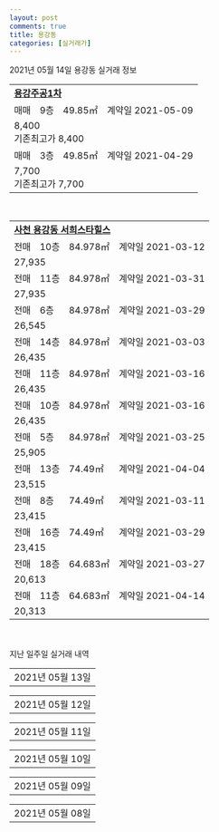 ```yaml
---
layout: post
comments: true
title: 용강동
categories: [실거래가]
---
```


2021년 05월 14일 용강동 실거래 정보

<table>
  <tr>
    <td colspan="4" style="font-weight: bold;"><a href="https://search.naver.com/search.naver?query=용강주공1차">용강주공1차</a></td>
  </tr>
    
  <tr>
    <td>매매</td>
    <td>9층</td>
    <td>49.85㎡</td>
    <td>계약일 2021-05-09</td>
  </tr>
  <tr>
    <td colspan="4">8,400<br>기존최고가 8,400</td>
  </tr>
    
  <tr>
    <td>매매</td>
    <td>3층</td>
    <td>49.85㎡</td>
    <td>계약일 2021-04-29</td>
  </tr>
  <tr>
    <td colspan="4">7,700<br>기존최고가 7,700</td>
  </tr>
    
</table>
<br>
<table>
  <tr>
    <td colspan="4" style="font-weight: bold;"><a href="https://search.naver.com/search.naver?query=사천 용강동 서희스타힐스">사천 용강동 서희스타힐스</a></td>
  </tr>
    
  <tr>
    <td>전매</td>
    <td>10층</td>
    <td>84.978㎡</td>
    <td>계약일 2021-03-12</td>
  </tr>
  <tr>
    <td colspan="4">27,935</td>
  </tr>
    
  <tr>
    <td>전매</td>
    <td>11층</td>
    <td>84.978㎡</td>
    <td>계약일 2021-03-31</td>
  </tr>
  <tr>
    <td colspan="4">27,935</td>
  </tr>
    
  <tr>
    <td>전매</td>
    <td>6층</td>
    <td>84.978㎡</td>
    <td>계약일 2021-03-29</td>
  </tr>
  <tr>
    <td colspan="4">26,545</td>
  </tr>
    
  <tr>
    <td>전매</td>
    <td>14층</td>
    <td>84.978㎡</td>
    <td>계약일 2021-03-03</td>
  </tr>
  <tr>
    <td colspan="4">26,435</td>
  </tr>
    
  <tr>
    <td>전매</td>
    <td>11층</td>
    <td>84.978㎡</td>
    <td>계약일 2021-03-16</td>
  </tr>
  <tr>
    <td colspan="4">26,435</td>
  </tr>
    
  <tr>
    <td>전매</td>
    <td>10층</td>
    <td>84.978㎡</td>
    <td>계약일 2021-03-16</td>
  </tr>
  <tr>
    <td colspan="4">26,435</td>
  </tr>
    
  <tr>
    <td>전매</td>
    <td>5층</td>
    <td>84.978㎡</td>
    <td>계약일 2021-03-25</td>
  </tr>
  <tr>
    <td colspan="4">25,905</td>
  </tr>
    
  <tr>
    <td>전매</td>
    <td>13층</td>
    <td>74.49㎡</td>
    <td>계약일 2021-04-04</td>
  </tr>
  <tr>
    <td colspan="4">23,515</td>
  </tr>
    
  <tr>
    <td>전매</td>
    <td>8층</td>
    <td>74.49㎡</td>
    <td>계약일 2021-03-11</td>
  </tr>
  <tr>
    <td colspan="4">23,415</td>
  </tr>
    
  <tr>
    <td>전매</td>
    <td>16층</td>
    <td>74.49㎡</td>
    <td>계약일 2021-03-29</td>
  </tr>
  <tr>
    <td colspan="4">23,415</td>
  </tr>
    
  <tr>
    <td>전매</td>
    <td>18층</td>
    <td>64.683㎡</td>
    <td>계약일 2021-03-27</td>
  </tr>
  <tr>
    <td colspan="4">20,613</td>
  </tr>
    
  <tr>
    <td>전매</td>
    <td>11층</td>
    <td>64.683㎡</td>
    <td>계약일 2021-04-14</td>
  </tr>
  <tr>
    <td colspan="4">20,313</td>
  </tr>
    
</table>
    
<div style="margin-top: 50px; margin-bottom: 13px">지난 일주일 실거래 내역</div>

  <table style="width: 100%; margin-bottom: 1px">
      <tr class="header">
        <td>2021년 05월 13일</td>
      </tr>
      <tr class="child" style="display: none">
        <td>
            
        <table>
          <tr>
            <td colspan="4" style="font-weight: bold;"><a href="https://search.naver.com/search.naver?query=사천 용강동 서희스타힐스">사천 용강동 서희스타힐스</a></td>
          </tr>

          <tr>
            <td>전매</td>
            <td>9층</td>
            <td>74.784㎡</td>
            <td>계약일 2021-04-01</td>
          </tr>
          <tr>
            <td colspan="4">23,377</td>
          </tr>
    
        </table>
    
        </td>
      </tr>
  </table>
    
  <table style="width: 100%; margin-bottom: 1px">
      <tr class="header">
        <td>2021년 05월 12일</td>
      </tr>
      <tr class="child" style="display: none">
        <td>
            
        <table>
          <tr>
            <td colspan="4" style="font-weight: bold;"><a href="https://search.naver.com/search.naver?query=실거래정보없음">실거래정보없음</a></td>
          </tr>

        </table>
    
        </td>
      </tr>
  </table>
    
  <table style="width: 100%; margin-bottom: 1px">
      <tr class="header">
        <td>2021년 05월 11일</td>
      </tr>
      <tr class="child" style="display: none">
        <td>
            
        <table>
          <tr>
            <td colspan="4" style="font-weight: bold;"><a href="https://search.naver.com/search.naver?query=용강주공1차">용강주공1차</a></td>
          </tr>

          <tr>
            <td>매매</td>
            <td>2층</td>
            <td>49.85㎡</td>
            <td>계약일 2021-05-09</td>
          </tr>
          <tr>
            <td colspan="4">7,100<br>기존최고가 7,100</td>
          </tr>
    
        </table>
    
        </td>
      </tr>
  </table>
    
  <table style="width: 100%; margin-bottom: 1px">
      <tr class="header">
        <td>2021년 05월 10일</td>
      </tr>
      <tr class="child" style="display: none">
        <td>
            
        <table>
          <tr>
            <td colspan="4" style="font-weight: bold;"><a href="https://search.naver.com/search.naver?query=실거래정보없음">실거래정보없음</a></td>
          </tr>

        </table>
    
        </td>
      </tr>
  </table>
    
  <table style="width: 100%; margin-bottom: 1px">
      <tr class="header">
        <td>2021년 05월 09일</td>
      </tr>
      <tr class="child" style="display: none">
        <td>
            
        <table>
          <tr>
            <td colspan="4" style="font-weight: bold;"><a href="https://search.naver.com/search.naver?query=실거래정보없음">실거래정보없음</a></td>
          </tr>

        </table>
    
        </td>
      </tr>
  </table>
    
  <table style="width: 100%; margin-bottom: 1px">
      <tr class="header">
        <td>2021년 05월 08일</td>
      </tr>
      <tr class="child" style="display: none">
        <td>
            
        <table>
          <tr>
            <td colspan="4" style="font-weight: bold;"><a href="https://search.naver.com/search.naver?query=실거래정보없음">실거래정보없음</a></td>
          </tr>

        </table>
    
        </td>
      </tr>
  </table>
    

